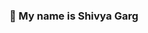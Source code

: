 ### 👋 My name is Shivya Garg
<!--
**shivya3/shivya3** is a ✨ _special_ ✨ repository because its `README.md` (this file) appears on your GitHub profile.

I am pursuing Bachelor's of technology in Artificial Intelligence.

- 🔍 I want to become a Data Scientist
- 🔭 I’m currently working on various ML/AI projects
- 🌱 I’m currently learning various tools used by Data Scientist
- ✉️  You can contact me at shivyagarg3@gmail.com, https://www.linkedin.com/in/shivya-garg-b92758200/
- 🤝  I'm open to collaborating on backend projects with requirements of languages as C,C++,python and MySQL and various industry tools like Machine Learning, Deep     Learning. 
-->
